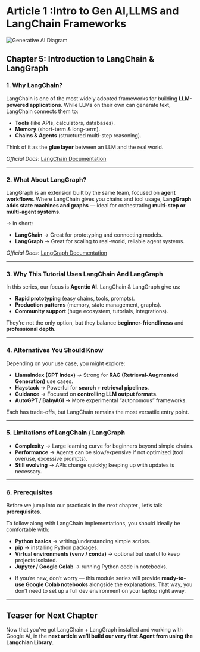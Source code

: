 # Article 1 :Intro to Gen AI,LLMS and LangChain Frameworks
 ![Generative AI Diagram](https://drive.google.com/uc?export=view&id=1nLrHYcZ4-pea9MBU91p7kq9gAWjy5vQR)

## Chapter 5: Introduction to LangChain & LangGraph

###  1. Why LangChain?

LangChain is one of the most widely adopted frameworks for building **LLM-powered applications**. While LLMs on their own can generate text, LangChain connects them to:

* **Tools** (like APIs, calculators, databases).
* **Memory** (short-term & long-term).
* **Chains & Agents** (structured multi-step reasoning).

 Think of it as the **glue layer** between an LLM and the real world.

 *Official Docs*: [LangChain Documentation](https://python.langchain.com/docs/introduction/)

---

###  2. What About LangGraph?

LangGraph is an extension built by the same team, focused on **agent workflows**.
Where LangChain gives you chains and tool usage, **LangGraph adds state machines and graphs** — ideal for orchestrating **multi-step or multi-agent systems**.

-> In short:

* **LangChain** → Great for prototyping and connecting models.
* **LangGraph** → Great for scaling to real-world, reliable agent systems.

*Official Docs*: [LangGraph Documentation](https://python.langchain.com/docs/langgraph)

---

###  3. Why This Tutorial Uses LangChain And LangGraph

In this series, our focus is **Agentic AI**. LangChain & LangGraph give us:

*  **Rapid prototyping** (easy chains, tools, prompts).
*  **Production patterns** (memory, state management, graphs).
*  **Community support** (huge ecosystem, tutorials, integrations).

They’re not the only option, but they balance **beginner-friendliness** and **professional depth**.

---

### 4. Alternatives You Should Know

Depending on your use case, you might explore:

* **LlamaIndex (GPT Index)** → Strong for **RAG (Retrieval-Augmented Generation)** use cases.
* **Haystack** → Powerful for **search + retrieval pipelines**.
* **Guidance** → Focused on **controlling LLM output formats**.
* **AutoGPT / BabyAGI** → More experimental “autonomous” frameworks.

Each has trade-offs, but LangChain remains the most versatile entry point.

---

### 5. Limitations of LangChain / LangGraph

*  **Complexity** → Large learning curve for beginners beyond simple chains.
*  **Performance** → Agents can be slow/expensive if not optimized (tool overuse, excessive prompts).
*  **Still evolving** → APIs change quickly; keeping up with updates is necessary.

---

###  6. Prerequisites

Before we jump into our practicals in the next chapter , let’s talk **prerequisites**.

To follow along with LangChain implementations, you should ideally be comfortable with:

*  **Python basics** → writing/understanding simple scripts.
*  **pip** → installing Python packages.
*  **Virtual environments (venv / conda)** → optional but useful to keep projects isolated.
*  **Jupyter / Google Colab** → running Python code in notebooks.

- If you’re new, don’t worry — this module series will provide **ready-to-use Google Colab notebooks** alongside the explanations. That way, you don’t need to set up a full dev environment on your laptop right away.



---

##  Teaser for Next Chapter

Now that you’ve got LangChain + LangGraph installed and working with Google AI, in the **next article we’ll build our very first Agent from using the Langchian Library**.


